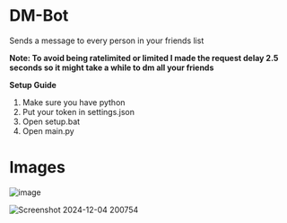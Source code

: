 # DM-Bot
Sends a message to every person in your friends list

**Note: To avoid being ratelimited or limited I made the request delay 2.5 seconds so it might take a while to dm all your friends**

**Setup Guide**

1. Make sure you have python
2. Put your token in settings.json
3. Open setup.bat
4. Open main.py

# Images

![image](https://github.com/user-attachments/assets/a65234e3-787b-47f9-b93e-f1d4560be599)

![Screenshot 2024-12-04 200754](https://github.com/user-attachments/assets/5af60040-b99d-460a-ab63-ae6ef6b0b311)
